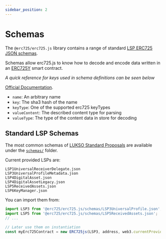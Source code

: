 ```yaml
---
sidebar_position: 2
---
```


# Schemas

The `@erc725/erc725.js` library contains a range of standard [LSP ERC725 JSON schemas](https://github.com/lukso-network/LIPs/blob/main/LSPs/LSP-2-ERC725YJSONSchema.md).

Schemas allow erc725.js to know how to decode and encode data written in an [ERC725Y](https://eips.ethereum.org/EIPS/eip-725) smart contract.

_A quick reference for keys used in schema definitions can be seen below_

[Official Documentation](https://github.com/lukso-network/LIPs/blob/master/LSPs/LSP-2-ERC725YJSONSchema.md).

- `name`: An arbitrary name
- `key`: The sha3 hash of the name
- `keyType`: One of the supported erc725 keyTypes
- `valueContent`: The described content type for parsing
- `valueType`: The type of the content data in store for decoding

## Standard LSP Schemas

The most common schemas of [LUKSO Standard Proposals](https://github.com/lukso-network/LIPs/tree/main/LSPs) are available under the [`schemas/`](https://github.com/ERC725Alliance/erc725.js/tree/develop/schemas) folder.

Current provided LSPs are:

```
LSP1UniversalReceiverDelegate.json
LSP3UniversalProfileMetadata.json
LSP4DigitalAsset.json
LSP4DigitalAssetLegacy.json
LSP5ReceivedAssets.json
LSP6KeyManager.json
```

You can import them from:

```js
import LSP3 from '@erc725/erc725.js/schemas/LSP3UniversalProfile.json';
import LSP5 from '@erc725/erc725.js/schemas/LSP5ReceivedAssets.json';
// ...

// Later use them on instantiation
const myErc725Contract = new ERC725js(LSP3, address, web3.currentProvider);
```
